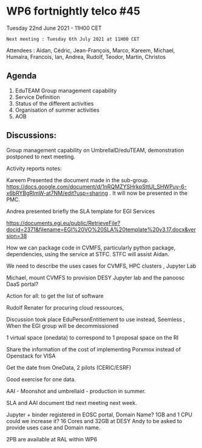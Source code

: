 #  WP6 fortnightly telco #45

Tuesday 22nd June 2021 - 11H00 CET

	Next meeting : Tuesday 6th July 2021 at 11H00 CET

Attendees :  Aidan, Cédric, Jean-François, Marco, Kareem, Michael, Humaira, Francois, Ian, Andrea, Rudolf, Teodor, Martin, Christos



## Agenda

1. EduTEAM Group management capability
2. Service Definition 
3. Status of the different activities
4.  Organisation of summer activities
5. AOB

## Discussions:

Group management capability on UmbrellaID/eduTEAM, demonstration postponed to next meeting.



Activity reports notes:

Kareem Presented the document made in the sub-group.  https://docs.google.com/document/d/1nRQMZYSHrkpSttUl_SHWPuv-6-x6bRYBgRImW-at7NM/edit?usp=sharing . It will now be presented in the PMC.

Andrea presented briefly the SLA template for EGI Services

https://documents.egi.eu/public/RetrieveFile?docid=2371&filename=EGI%20VO%20SLA%20template%20v3.17.docx&version=38

How we can package code in CVMFS, particularly python package, dependencies, using the service at STFC. STFC will assist Aidan.

We need to describe the uses cases for CVMFS, HPC clusters , Jupyter Lab

Michael, mount CVMFS to provision DESY Jupyter lab and the panoosc DaaS portal?

Action for all: to get the list of software 

Rudolf Renater for procuring cloud ressources,  

Discussion took place EduPersonEntitlement to use instead, Seemless , When the EGI group will be decommissioned  

1 virtual space (onedata) to correspond to 1 proposal space on the RI

Share the information of the cost of implementing Porxmox instead of Openstack for VISA

Get the date from OneData, 2 pilots (CERIC/ESRF) 

Good exercise for one data.

AAI - Moonshot and umbrellaid - production in summer.

SLA and AAI document tbd next meeting next week.

Jupyter + binder registered in EOSC portal, Domain Name? 1GB and 1 CPU could we increase it? 16 Cores and 32GB at DESY
Andy to be asked to provide uses case and Domain name.

2PB are available at RAL within WP6
